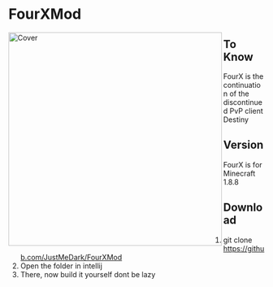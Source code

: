 # FourXMod
<img align="left" alt="Cover" src="assets/minecraft/images/logo.png" height="420" /> 

## To Know

FourX is the continuation of the discontinued PvP client Destiny

## Version
FourX is for Minecraft 1.8.8

## Download

1) git clone https://github.com/JustMeDark/FourXMod
2) Open the folder in intellij
3) There, now build it yourself dont be lazy
